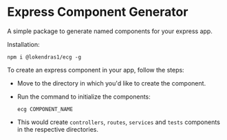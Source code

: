 # Express Component Generator

A simple package to generate named components for your express app.

Installation:

```
npm i @lokendras1/ecg -g
```

To create an express component in your app, follow the steps:

- Move to the directory in which you'd like to create the component.
- Run the command to initialize the components:
  
  ```
  ecg COMPONENT_NAME
  ```

- This would create `controllers`, `routes`, `services` and `tests` components in the respective directories.